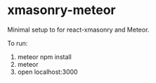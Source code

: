 # xmasonry-meteor
Minimal setup to for  react-xmasonry and Meteor.

To run: 
  1. meteor npm install 
  2. meteor 
  3. open localhost:3000
